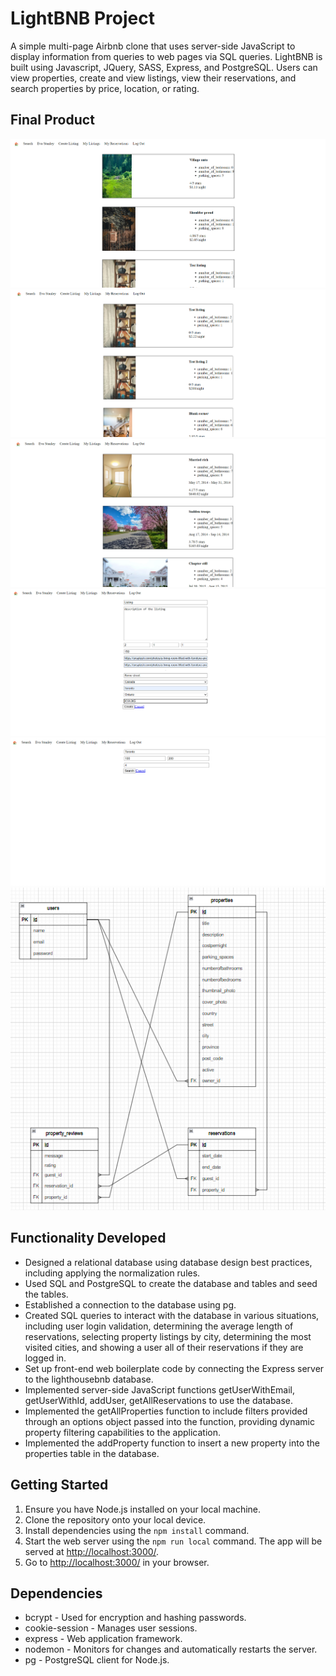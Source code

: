 # LightBNB Project

A simple multi-page Airbnb clone that uses server-side JavaScript to display information from queries to web pages via SQL queries. LightBNB is built using Javascript, JQuery, SASS, Express, and PostgreSQL. Users can view properties, create and view listings, view their reservations, and search properties by price, location, or rating.

## Final Product

![The home page](/docs/lightbnb-homepage-user.png)
![The my listings page](/docs/lightbnb-my-listings.png)
![The my reservations page](/docs/lightbnb-my-reservations.png)
![The new listing page](/docs/lightbnb-new-listing.png)
![The search page](/docs/lightbnb-search.png)
![The ERD](/docs/lightbnb_ERD.png)

## Functionality Developed

* Designed a relational database using database design best practices, including applying the normalization rules.
* Used SQL and PostgreSQL to create the database and tables and seed the tables.
* Established a connection to the database using pg.
* Created SQL queries to interact with the database in various situations, including user login validation, determining the average length of reservations, selecting property listings by city, determining the most visited cities, and showing a user all of their reservations if they are logged in.
* Set up front-end web boilerplate code by connecting the Express server to the lighthousebnb database.
* Implemented server-side JavaScript functions getUserWithEmail, getUserWithId, addUser, getAllReservations to use the database.
* Implemented the getAllProperties function to include filters provided through an options object passed into the function, providing dynamic property filtering capabilities to the application.
* Implemented the addProperty function to insert a new property into the properties table in the database.

## Getting Started

1. Ensure you have Node.js installed on your local machine.
2. Clone the repository onto your local device.
3. Install dependencies using the `npm install` command.
4. Start the web server using the `npm run local` command. The app will be served at <http://localhost:3000/>.
5. Go to <http://localhost:3000/> in your browser.

## Dependencies

* bcrypt - Used for encryption and hashing passwords.
* cookie-session - Manages user sessions.
* express - Web application framework.
* nodemon - Monitors for changes and automatically restarts the server.
* pg - PostgreSQL client for Node.js.